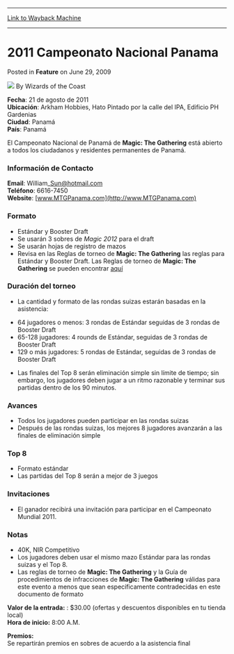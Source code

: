 
---
[Link to Wayback Machine](https://web.archive.org/web/20220527143440/https://magic.wizards.com/en/articles/archive/feature/2011-campeonato-nacional-panama-2009-06-29)

[_metadata_:author]:- "Wizards of the Coast"
[_metadata_:description]:- "Fecha: 21 de agosto de 2011Ubicación: Arkham Hobbies, Hato Pintado por la calle del IPA, Edificio PH GardeniasCiudad: PanamáPaís: Panamá El Campeonato Nacional de Panamá de Magic: The Gathering está abierto a todos los ciudadanos y residentes permanentes de Panamá.Información de Contacto Email: William_Sun@hotmail.comTeléfono: 6616-7450Website: www.MTGPanama.com"
[_metadata_:generator]:- "Drupal 7 (http://drupal.org)"
[_metadata_:publish_date]:- "2009-06-29"
[_metadata_:title]:- "2011 Campeonato Nacional Panama"
[_metadata_:wayback_capture_timestamp]:- "2022-05-27 14:34:40+00:00"
[_metadata_:wayback_raw_url]:- "https://web.archive.org/web/20220527143440id_/https://magic.wizards.com/en/articles/archive/feature/2011-campeonato-nacional-panama-2009-06-29"
[_metadata_:wayback_url]:- "https://magic.wizards.com/en/articles/archive/feature/2011-campeonato-nacional-panama-2009-06-29"
---


2011 Campeonato Nacional Panama
===============================



 Posted in **Feature**
 on June 29, 2009 






![](https://media.magic.wizards.com/styles/auth_small/public/images/person/wizards_author.jpg)
By Wizards of the Coast












**Fecha**: 21 de agosto de 2011  
**Ubicación**: Arkham Hobbies, Hato Pintado por la calle del IPA, Edificio PH Gardenias  
**Ciudad**: Panamá  
**País**: Panamá 

El Campeonato Nacional de Panamá de **Magic: The Gathering** está abierto a todos los ciudadanos y residentes permanentes de Panamá.

### Información de Contacto


**Email**: William\_Sun@hotmail.com  
**Teléfono**: 6616-7450  
**Website**: [www.MTGPanama.com](http://www.MTGPanama.com)


### Formato

* Estándar y Booster Draft
* Se usarán 3 sobres de *Magic 2012* para el draft
* Se usarán hojas de registro de mazos
* Revisa en las Reglas de torneo de **Magic: The Gathering** las reglas para Estándar y Booster Draft. Las Reglas de torneo de **Magic: The Gathering** se pueden encontrar [aquí](http://www.wizards.com/wpn/Events/Rules.aspx?category=magic:thegathering)

### Duración del torneo

* La cantidad y formato de las rondas suizas estarán basadas en la asistencia:
+ 64 jugadores o menos: 3 rondas de Estándar seguidas de 3 rondas de Booster Draft
+ 65-128 jugadores: 4 rounds de Estándar, seguidas de 3 rondas de Booster Draft
+ 129 o más jugadores: 5 rondas de Estándar, seguidas de 3 rondas de Booster Draft

* Las finales del Top 8 serán eliminación simple sin límite de tiempo; sin embargo, los jugadores deben jugar a un ritmo razonable y terminar sus partidas dentro de los 90 minutos.

### Avances

* Todos los jugadores pueden participar en las rondas suizas
* Después de las rondas suizas, los mejores 8 jugadores avanzarán a las finales de eliminación simple

### Top 8

* Formato estándar
* Las partidas del Top 8 serán a mejor de 3 juegos

### Invitaciones

* El ganador recibirá una invitación para participar en el Campeonato Mundial 2011.

### Notas

* 40K, NIR Competitivo
* Los jugadores deben usar el mismo mazo Estándar para las rondas suizas y el Top 8.
* Las reglas de torneo de **Magic: The Gathering** y la Guía de procedimientos de infracciones de **Magic: The Gathering** válidas para este evento a menos que sean específicamente contradecidas en este documento de formato


**Valor de la entrada:** : $30.00 (ofertas y descuentos disponibles en tu tienda local)  
**Hora de inicio:** 8:00 A.M.

**Premios:**   
 Se repartirán premios en sobres de acuerdo a la asistencia final







